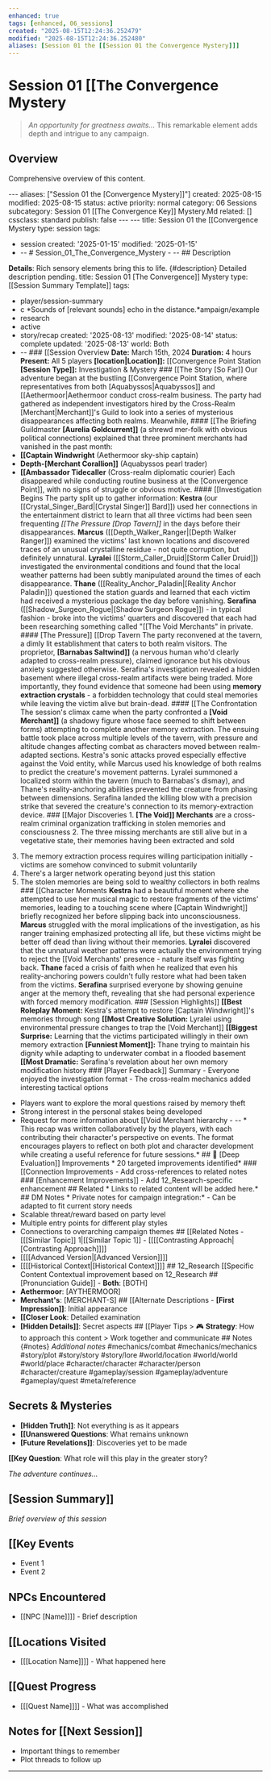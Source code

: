```yaml
---
enhanced: true
tags: [enhanced, 06_sessions]
created: "2025-08-15T12:24:36.252479"
modified: "2025-08-15T12:24:36.252480"
aliases: [Session 01 the [[Session 01 the Convergence Mystery]]]
---
```


# Session 01 [[The Convergence Mystery

> *An opportunity for greatness awaits...* This remarkable element adds depth and intrigue to any campaign.

## Overview

Comprehensive overview of this content.

--- aliases: ["Session 01 the [Convergence Mystery]]"]
created: 2025-08-15
modified: 2025-08-15
status: active
priority: normal
category: 06 Sessions
subcategory: Session 01 [[The Convergence Key]] Mystery.Md
related: []
cssclass: standard
publish: false --- ---
title: Session 01 the [[Convergence Mystery
type: session
tags:
- session created: '2025-01-15'
modified: '2025-01-15'
- -- # Session_01_The_Convergence_Mystery - -- ## Description

**Details**: Rich sensory elements bring this to life. {#description} Detailed description pending.
title: Session 01 [The Convergence]] Mystery
type: [[Session Summary Template]]
tags:
- player/session-summary
- c
*Sounds of [relevant sounds] echo in the distance.*ampaign/example
- research
- active
- story/recap created: '2025-08-13'
modified: '2025-08-14'
status: complete
updated: '2025-08-13'
world: Both
- -- ### [[Session Overview **Date:** March 15th, 2024 **Duration:** 4 hours **Present:** All 5 players **[location|Location]]:** [[Convergence Point Station **[Session Type]]:** Investigation & Mystery ### [[The Story [So Far]] Our adventure began at the bustling [[Convergence Point Station, where representatives from both [Aquabyssos|Aquabyssos]] and [[Aethermoor|Aethermoor conduct cross-realm business. The party had gathered as independent investigators hired by the Cross-Realm [Merchant|Merchant]]'s Guild to look into a series of mysterious disappearances affecting both realms. Meanwhile, #### [[The Briefing Guildmaster **[Aurelia Goldcurrent]]** (a shrewd mer-folk with obvious political connections) explained that three prominent merchants had vanished in the past month:
- **[[Captain Windwright** (Aethermoor sky-ship captain)
- **Depth-[Merchant Corallion]]** (Aquabyssos pearl trader)
- **[[Ambassador Tidecaller** (Cross-realm diplomatic courier) Each disappeared while conducting routine business at the [Convergence Point]], with no signs of struggle or obvious motive. #### [[Investigation Begins The party split up to gather information: **Kestra** (our [[Crystal_Singer_Bard|[Crystal Singer]] Bard]]) used her connections in the entertainment district to learn that all three victims had been seen frequenting *[[The Pressure [Drop Tavern]]* in the days before their disappearances. **Marcus** ([[Depth_Walker_Ranger|[Depth Walker Ranger]]) examined the victims' last known locations and discovered traces of an unusual crystalline residue - not quite corruption, but definitely unnatural. **Lyralei** ([[Storm_Caller_Druid|[Storm Caller Druid]]) investigated the environmental conditions and found that the local weather patterns had been subtly manipulated around the times of each disappearance. **Thane** ([[Reality_Anchor_Paladin|[Reality Anchor Paladin]]) questioned the station guards and learned that each victim had received a mysterious package the day before vanishing. **Serafina** ([[Shadow_Surgeon_Rogue|[Shadow Surgeon Rogue]]) - in typical fashion - broke into the victims' quarters and discovered that each had been researching something called "[[The Void Merchants" in private. #### [The Pressure]] [[Drop Tavern The party reconvened at the tavern, a dimly lit establishment that caters to both realm visitors. The proprietor, **[Barnabas Saltwind]]** (a nervous human who'd clearly adapted to cross-realm pressure), claimed ignorance but his obvious anxiety suggested otherwise. Serafina's investigation revealed a hidden basement where illegal cross-realm artifacts were being traded. More importantly, they found evidence that someone had been using **memory extraction crystals** - a forbidden technology that could steal memories while leaving the victim alive but brain-dead. #### [[The Confrontation The session's climax came when the party confronted a **[Void Merchant]]** (a shadowy figure whose face seemed to shift between forms) attempting to complete another memory extraction. The ensuing battle took place across multiple levels of the tavern, with pressure and altitude changes affecting combat as characters moved between realm-adapted sections. Kestra's sonic attacks proved especially effective against the Void entity, while Marcus used his knowledge of both realms to predict the creature's movement patterns. Lyralei summoned a localized storm within the tavern (much to Barnabas's dismay), and Thane's reality-anchoring abilities prevented the creature from phasing between dimensions. Serafina landed the killing blow with a precision strike that severed the creature's connection to its memory-extraction device. ### [[Major Discoveries 1. **[The Void]] Merchants** are a cross-realm criminal organization trafficking in stolen memories and consciousness 2. The three missing merchants are still alive but in a vegetative state, their memories having been extracted and sold
3. The memory extraction process requires willing participation initially - victims are somehow convinced to submit voluntarily
4. There's a larger network operating beyond just this station
5. The stolen memories are being sold to wealthy collectors in both realms ### [[Character Moments **Kestra** had a beautiful moment where she attempted to use her musical magic to restore fragments of the victims' memories, leading to a touching scene where [Captain Windwright]] briefly recognized her before slipping back into unconsciousness. **Marcus** struggled with the moral implications of the investigation, as his ranger training emphasized protecting all life, but these victims might be better off dead than living without their memories. **Lyralei** discovered that the unnatural weather patterns were actually the environment trying to reject the [[Void Merchants' presence - nature itself was fighting back. **Thane** faced a crisis of faith when he realized that even his reality-anchoring powers couldn't fully restore what had been taken from the victims. **Serafina** surprised everyone by showing genuine anger at the memory theft, revealing that she had personal experience with forced memory modification. ### [Session Highlights]] **[[Best Roleplay Moment:** Kestra's attempt to restore [Captain Windwright]]'s memories through song **[[Most Creative Solution:** Lyralei using environmental pressure changes to trap the [Void Merchant]] **[[Biggest Surprise:** Learning that the victims participated willingly in their own memory extraction **[Funniest Moment]]:** Thane trying to maintain his dignity while adapting to underwater combat in a flooded basement **[[Most Dramatic:** Serafina's revelation about her own memory modification history ### [Player Feedback]] Summary - Everyone enjoyed the investigation format - The cross-realm mechanics added interesting tactical options
- Players want to explore the moral questions raised by memory theft
- Strong interest in the personal stakes being developed
- Request for more information about [[Void Merchant hierarchy - -- * This recap was written collaboratively by the players, with each contributing their character's perspective on events. The format encourages players to reflect on both plot and character development while creating a useful reference for future sessions.* ## 🔧 [Deep Evaluation]] Improvements * 20 targeted improvements identified* ### [[Connection Improvements - Add cross-references to related notes ### [Enhancement Improvements]] - Add 12_Research-specific enhancement ## Related * Links to related content will be added here.* ## DM Notes * Private notes for campaign integration:* - Can be adapted to fit current story needs
- Scalable threat/reward based on party level
- Multiple entry points for different play styles
- Connections to overarching campaign themes ## [[Related Notes - [[[Similar Topic]] 1|[[Similar Topic 1]] - [[[[Contrasting Approach|[Contrasting Approach]]]]
- [[[[Advanced Version|[Advanced Version]]]]
- [[[[Historical Context|[Historical Context]]]] ## 12_Research [[Specific Content Contextual improvement based on 12_Research ## [Pronunciation Guide]] - **Both**: [BOTH]
- **Aethermoor**: [AYTHERMOOR]
- **Merchant's**: [MERCHANT-S] ## [[Alternate Descriptions - **[First Impression]]**: Initial appearance
- **[[Closer Look**: Detailed examination
- **[Hidden Details]]**: Secret aspects ## [[Player Tips > 🎮 **Strategy**: How to approach this content > Work together and communicate ## Notes {#notes} *Additional notes* #mechanics/combat
#mechanics/mechanics
#story/plot
#story/story
#story/lore
#world/location
#world/world
#world/place
#character/character
#character/person
#character/creature
#gameplay/session
#gameplay/adventure
#gameplay/quest
#meta/reference
## Secrets & Mysteries
- **[Hidden Truth]]**: Not everything is as it appears
- **[[Unanswered Questions**: What remains unknown
- **[Future Revelations]]**: Discoveries yet to be made

**[[Key Question**: What role will this play in the greater story?

*The adventure continues...*
## [Session Summary]]
*Brief overview of this session*

## [[Key Events
- Event 1
- Event 2

## NPCs Encountered
- [[NPC [Name]]]] - Brief description

## [[Locations Visited
- [[[Location Name]]]] - What happened here

## [[Quest Progress
- [[[Quest Name]]]] - What was accomplished

## Notes for [[Next Session]]
- Important things to remember
- Plot threads to follow up

---
